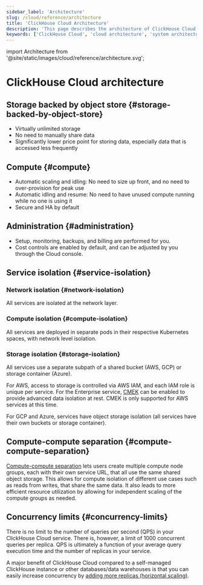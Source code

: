 ```yaml
---
sidebar_label: 'Architecture'
slug: /cloud/reference/architecture
title: 'ClickHouse Cloud Architecture'
description: 'This page describes the architecture of ClickHouse Cloud'
keywords: ['ClickHouse Cloud', 'cloud architecture', 'system architecture', 'cloud infrastructure', 'scalable architecture']
---
```


import Architecture from '@site/static/images/cloud/reference/architecture.svg';

# ClickHouse Cloud architecture

<Architecture alt='ClickHouse Cloud architecture' class='image' />

## Storage backed by object store {#storage-backed-by-object-store}
- Virtually unlimited storage
- No need to manually share data
- Significantly lower price point for storing data, especially data that is accessed less frequently

## Compute {#compute}
- Automatic scaling and idling: No need to size up front, and no need to over-provision for peak use
- Automatic idling and resume: No need to have unused compute running while no one is using it
- Secure and HA by default

## Administration {#administration}
- Setup, monitoring, backups, and billing are performed for you.
- Cost controls are enabled by default, and can be adjusted by you through the Cloud console.

## Service isolation {#service-isolation}

### Network isolation {#network-isolation}

All services are isolated at the network layer.

### Compute isolation {#compute-isolation}

All services are deployed in separate pods in their respective Kubernetes spaces, with network level isolation.

### Storage isolation {#storage-isolation}

All services use a separate subpath of a shared bucket (AWS, GCP) or storage container (Azure).

For AWS, access to storage is controlled via AWS IAM, and each IAM role is unique per service. For the Enterprise service, [CMEK](/cloud/security/cmek) can be enabled to provide advanced data isolation at rest. CMEK is only supported for AWS services at this time.

For GCP and Azure, services have object storage isolation (all services have their own buckets or storage container).

## Compute-compute separation {#compute-compute-separation}
[Compute-compute separation](/cloud/reference/warehouses) lets users create multiple compute node groups, each with their own service URL, that all use the same shared object storage. This allows for compute isolation of different use cases such as reads from writes, that share the same data. It also leads to more efficient resource utilization by allowing for independent scaling of the compute groups as needed.

## Concurrency limits {#concurrency-limits}

There is no limit to the number of queries per second (QPS) in your ClickHouse Cloud service. There is, however, a limit of 1000 concurrent queries per replica. QPS is ultimately a function of your average query execution time and the number of replicas in your service.

A major benefit of ClickHouse Cloud compared to a self-managed ClickHouse instance or other databases/data warehouses is that you can easily increase concurrency by [adding more replicas (horizontal scaling)](/manage/scaling#manual-horizontal-scaling).

